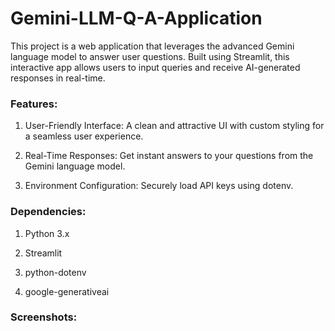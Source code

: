 # Gemini-LLM-Q-A-Application
This project is a web application that leverages the advanced Gemini language model to answer user questions. Built using Streamlit, this interactive app allows users to input queries and receive AI-generated responses in real-time.

### Features:

1. User-Friendly Interface: A clean and attractive UI with custom styling for a seamless user experience.

2. Real-Time Responses: Get instant answers to your questions from the Gemini language model.

3. Environment Configuration: Securely load API keys using dotenv.

### Dependencies:

1. Python 3.x

2. Streamlit

3. python-dotenv

4. google-generativeai

### Screenshots:
